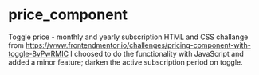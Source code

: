# price_component
Toggle price - monthly and yearly subscription
HTML and CSS challange from https://www.frontendmentor.io/challenges/pricing-component-with-toggle-8vPwRMIC
I choosed to do the functionality with JavaScript and added a minor feature; darken the active subscription period on toggle. 
